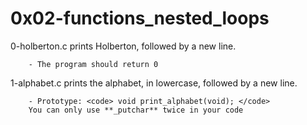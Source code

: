 # 0x02-functions_nested_loops

0-holberton.c prints Holberton, followed by a new line.

        - The program should return 0

1-alphabet.c prints the alphabet, in lowercase, followed by a new line.

        - Prototype: <code> void print_alphabet(void); </code>
        You can only use **_putchar** twice in your code